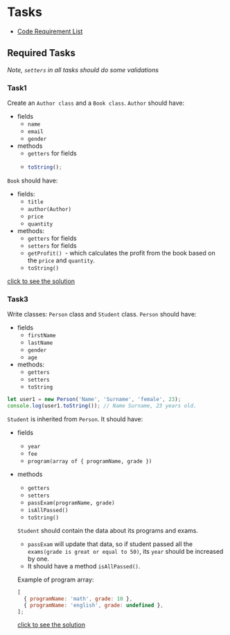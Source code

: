 # Tasks

- [Code Requirement List](https://docs.google.com/document/d/1ruDwdOAXNmJ1WVu5gevdJzh9nbjchpPxpOtAEBbqdrs/edit)

## Required Tasks

_Note, `setters` in all tasks should do some validations_

### Task1

Create an `Author class` and a `Book class`.
`Author` should have:

- fields
  - `name`
  - `email`
  - `gender`
- methods
  - `getters` for fields
  - ```javascript
    toString();
    ```

`Book` should have:

- fields:
  - `title`
  - `author(Author)`
  - `price`
  - `quantity`
- methods:
  - `getters` for fields
  - `setters` for fields
  - `getProfit() `- which calculates the profit from the book based on the `price` and `quantity`.
  - `toString()`

[click to see the solution](https://github.com/Gayane25/OOP-Classes/blob/master/RequiredTasks/AuthorBook.js)

### Task3

Write classes: `Person` class and `Student` class. `Person` should have:

- fields
  - `firstName`
  - `lastName`
  - `gender`
  - `age`
- methods:
  - `getters`
  - `setters`
  - `toString`

```javascript
let user1 = new Person('Name', 'Surname', 'female', 23);
console.log(user1.toString()); // Name Surname, 23 years old.
```

`Student` is inherited from `Person`. It should have:

- fields
  - `year`
  - `fee`
  - `program(array of { programName, grade })`
- methods

  - `getters`
  - `setters`
  - `passExam(programName, grade)`
  - `isAllPassed()`
  - `toString()`

  `Student` should contain the data about its programs and exams.

  - `passExam` will update that data, so if student passed all the `exams(grade is great or equal to 50)`, its `year` should be increased by one.
  - It should have a method `isAllPassed()`.

  Example of program array:

  ```javascript
  [
    { programName: 'math', grade: 10 },
    { programName: 'english', grade: undefined },
  ];
  ```

  [click to see the solution](https://github.com/Gayane25/OOP-Classes/blob/master/RequiredTasks/Student.js)
